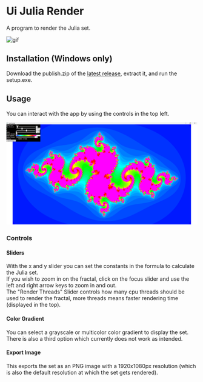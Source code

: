 # Ui Julia Render

A program to render the Julia set.

![gif](Screenshots/IterationChagne.gif)

## Installation (Windows only)

Download the publish.zip of the [latest release](https://github.com/Finnomator/UiJulidaRender/releases/tag/1.0.0.1), extract it, and run the setup.exe.

## Usage

You can interact with the app by using the controls in the top left.

![img](Screenshots/Screenshot.png)

### Controls

#### Sliders

With the x and y slider you can set the constants in the formula to calculate the Julia set.  
If you wish to zoom in on the fractal, click on the focus slider and use the left and right arrow keys to zoom in and out.  
The "Render Threads" Slider controls how many cpu threads should be used to render the fractal, more threads means faster rendering time (displayed in the top).

#### Color Gradient

You can select a grayscale or multicolor color gradient to display the set. There is also a third option which currently does not work as intended.

#### Export Image

This exports the set as an PNG image with a 1920x1080px resolution (which is also the default resolution at which the set gets rendered).
